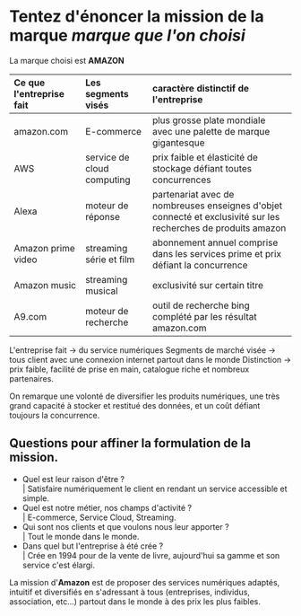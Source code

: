 # Tentez d'énoncer la mission de la marque *marque que l'on choisi*
La marque choisi est **AMAZON**

| Ce que l'entreprise fait | Les segments visés | caractère distinctif de l'entreprise |
| :------------- | :------------- | :------------- |
| amazon.com | E-commerce | plus grosse plate mondiale avec une palette de marque gigantesque |
| AWS | service de cloud computing | prix faible et élasticité de stockage défiant toutes concurrences |
| Alexa | moteur de réponse | partenariat avec de nombreuses enseignes d'objet connecté et exclusivité sur les recherches de produits amazon |
| Amazon prime video | streaming série et film | abonnement annuel comprise dans les services prime et prix défiant la concurrence |
| Amazon music | streaming musical | exclusivité sur certain titre |
| A9.com | moteur de recherche | outil de recherche bing complété par les résultat amazon.com |

L'entreprise fait -> du service numériques
Segments de marché visée -> tous client avec une connexion internet partout dans le monde
Distinction -> prix faible, facilité de prise en main, catalogue riche et nombreux partenaires.

On remarque une volonté de diversifier les produits numériques, une très grand capacité à stocker et restitué des données, et un coût défiant toujours la concurrence.

## Questions pour affiner la formulation de la mission.
- Quel est leur raison d'être ?   
| Satisfaire numériquement le client en rendant un service accessible et simple.
- Quel est notre métier, nos champs d'activité ?   
| E-commerce, Service Cloud, Streaming.
- Qui sont nos clients et que voulons nous leur apporter ?   
| Tout le monde dans le monde.
- Dans quel but l'entreprise à été crée ?   
| Crée en 1994 pour de la vente de livre, aujourd'hui sa gamme et son service c'est élargi.

La mission d'**Amazon** est de proposer des services numériques adaptés, intuitif et diversifiés en s'adressant à tous (entreprises, individus, association, etc...) partout dans le monde à des prix les plus faibles.
